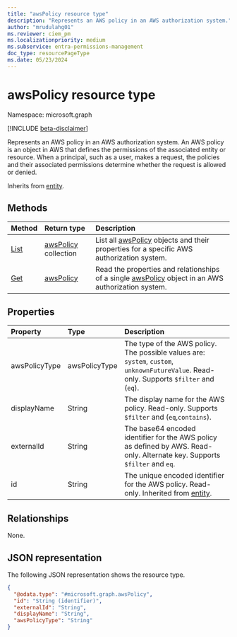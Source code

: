 ```yaml
---
title: "awsPolicy resource type"
description: "Represents an AWS policy in an AWS authorization system."
author: "mrudulahg01"
ms.reviewer: ciem_pm
ms.localizationpriority: medium
ms.subservice: entra-permissions-management
doc_type: resourcePageType
ms.date: 05/23/2024
---
```


# awsPolicy resource type

Namespace: microsoft.graph

[!INCLUDE [beta-disclaimer](../../includes/beta-disclaimer.md)]

Represents an AWS policy in an AWS authorization system. An AWS policy is an object in AWS that defines the permissions of the associated entity or resource. When a principal, such as a user, makes a request, the policies and their associated permissions determine whether the request is allowed or denied.

Inherits from [entity](../resources/entity.md).

## Methods
|Method|Return type|Description|
|:---|:---|:---|
|[List](../api/awsauthorizationsystem-list-policies.md)|[awsPolicy](../resources/awspolicy.md) collection|List all [awsPolicy](../resources/awspolicy.md) objects and their properties for a specific AWS authorization system.|
|[Get](../api/awspolicy-get.md)|[awsPolicy](../resources/awspolicy.md)|Read the properties and relationships of a single [awsPolicy](../resources/awspolicy.md) object in an AWS authorization system.|

## Properties
|Property|Type|Description|
|:---|:---|:---|
|awsPolicyType|awsPolicyType|The type of the AWS policy. The possible values are: `system`, `custom`, `unknownFutureValue`. Read-only. Supports `$filter` and (`eq`).|
|displayName|String|The display name for the AWS policy. Read-only. Supports `$filter` and (`eq`,`contains`).|
|externalId|String|The base64 encoded identifier for the AWS policy as defined by AWS. Read-only. Alternate key. Supports `$filter` and `eq`.|
|id|String|The unique encoded identifier for the AWS policy. Read-only. Inherited from [entity](../resources/entity.md).|

## Relationships
None.

## JSON representation
The following JSON representation shows the resource type.
<!-- {
  "blockType": "resource",
  "keyProperty": "id",
  "@odata.type": "microsoft.graph.awsPolicy",
  "baseType": "microsoft.graph.entity",
  "openType": false
}
-->
``` json
{
  "@odata.type": "#microsoft.graph.awsPolicy",
  "id": "String (identifier)",
  "externalId": "String",
  "displayName": "String",
  "awsPolicyType": "String"
}
```


